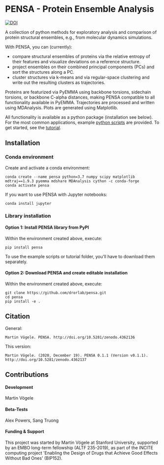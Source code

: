 # PENSA - Protein Ensemble Analysis

[![DOI](https://zenodo.org/badge/DOI/10.5281/zenodo.4362137.svg)](https://doi.org/10.5281/zenodo.4362137)

A collection of python methods for exploratory analysis and comparison of protein structural ensembles, e.g., from molecular dynamics simulations.

With PENSA, you can (currently):
- compare structural ensembles of proteins via the relative entropy of their features and visualize deviations on a reference structure.
- project ensembles on their combined principal components (PCs) and sort the structures along a PC.
- cluster structures via k-means and via regular-space clustering and write out the resulting clusters as trajectories.

Proteins are featurized via PyEMMA using backbone torsions, sidechain torsions, or backbone C-alpha distances, making PENSA compatible to all functionality available in PyEMMA. Trajectories are processed and written using MDAnalysis. Plots are generated using Matplotlib. 

All functionality is available as a python package (installation see below). For the most common applications, example [python scripts](https://github.com/drorlab/pensa/tree/master/scripts) are provided. To get started, see the [tutorial](https://github.com/drorlab/pensa/tree/master/tutorial).


## Installation

### Conda environment

Create and activate a conda environment:

    conda create --name pensa python=3.7 numpy scipy matplotlib mdtraj==1.9.3 pyemma mdshare MDAnalysis cython -c conda-forge
    conda activate pensa

If you want to use PENSA with Jupyter notebooks:

    conda install jupyter

### Library installation

#### Option 1: Install PENSA library from PyPI

Within the environment created above, execute:

    pip install pensa

To use the example scripts or tutorial folder, you'll have to download them separately.

#### Option 2: Download PENSA and create editable installation

Within the environment created above, execute:

    git clone https://github.com/drorlab/pensa.git
    cd pensa
    pip install -e . 


## Citation

General:
```
Martin Vögele. PENSA. http://doi.org/10.5281/zenodo.4362136
```

This version:
```
Martin Vögele. (2020, December 19). PENSA 0.1.1 (Version v0.1.1). http://doi.org/10.5281/zenodo.4362137
```

## Contributions

#### Development
Martin Vögele

#### Beta-Tests
Alex Powers, Sang Truong

#### Funding & Support 
This project was started by Martin Vögele at Stanford University, supported by an EMBO long-term fellowship (ALTF 235-2019), as part of the INCITE computing project 'Enabling the Design of Drugs that Achieve Good Effects Without Bad Ones' (BIP152).


